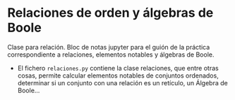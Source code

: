 # Relaciones de orden y álgebras de Boole

Clase para relación. Bloc de notas jupyter para el guión de la práctica correspondiente a relaciones, elementos notables y álgebras de Boole.


- El fichero `relaciones.py` contiene la clase relaciones, que entre otras cosas, permite calcular elementos notables de conjuntos ordenados, determinar si un conjunto con una relación es un retículo, un Álgebra de Boole...
